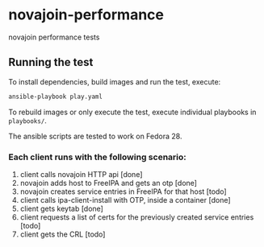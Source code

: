# novajoin-performance
novajoin performance tests

## Running the test

To install dependencies, build images and run the test, execute:
```bash
ansible-playbook play.yaml
```

To rebuild images or only execute the test, execute individual playbooks in `playbooks/`.

The ansible scripts are tested to work on Fedora 28.

### Each client runs with the following scenario:

1. client calls novajoin HTTP api [done]
1. novajoin adds host to FreeIPA and gets an otp [done]
1. novajoin creates service entries in FreeIPA for that host [todo]
1. client calls ipa-client-install with OTP, inside a container [done]
1. client gets keytab [done]
1. client requests a list of certs for the previously created service entries [todo]
1. client gets the CRL [todo]
